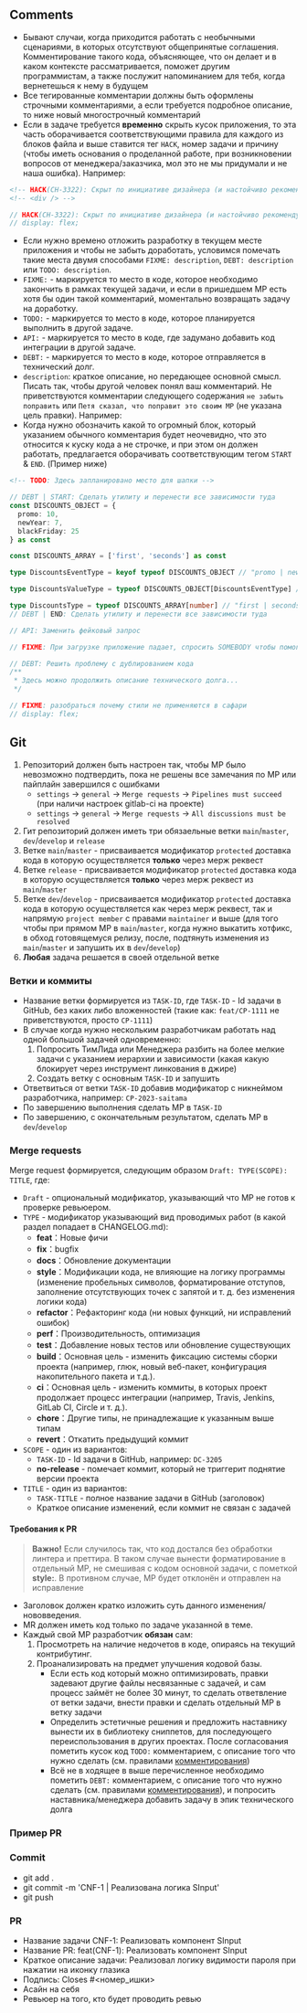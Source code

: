## Comments

- Бывают случаи, когда приходится работать с необычными сценариями, в которых отсутствуют общепринятые соглашения. Комментирование такого кода, объясняющее, что он делает и в каком контексте рассматривается, поможет другим программистам, а также послужит напоминанием для тебя, когда вернетешься к нему в будущем
- Все тегированные комментарии должны быть оформлены строчными комментариями, а если требуется подробное описание, то ниже новый многострочный комментарий
- Если в задаче требуется **временно** скрыть кусок приложения, то эта часть оборачивается соответствующими правила для каждого из блоков файла и выше ставится тег `HACK`, номер задачи и причину (чтобы иметь основания о проделанной работе, при возникновении вопросов от менеджера/заказчика, мол это не мы придумали и не наша ошибка). Например:
```html
<!-- HACK(CH-3322): Скрыт по инициативе дизайнера (и настойчиво рекомендуется оставить комментарий в задаче) -->
<!-- <div /> -->
```

```scss
// HACK(CH-3322): Скрыт по инициативе дизайнера (и настойчиво рекомендуется оставить комментарий в задаче)
// display: flex;
```

- Если нужно времено отложить разработку в текущем месте приложения и чтобы не забыть доработать, условимся помечать такие места двумя способами `FIXME: description`, `DEBT: description` или `TODO: description`.
- `FIXME:` - маркируется то место в коде, которое необходимо закончить в рамках текущей задачи, и если в пришедшем МР есть хотя бы один такой комментарий, моментально возвращать задачу на доработку.
- `TODO:` - маркируется то место в коде, которое планируется выполнить в другой задаче.
- `API:` - маркируется то место в коде, где задумано добавить код интеграции в другой задаче.
- `DEBT:` - маркируется то место в коде, которое отправляется в технический долг.
- `description`: краткое описание, но передающее основной смысл. Писать так, чтобы другой человек понял ваш комментарий. Не приветствуются комментарии следующего содержания `не забыть поправить` или `Петя сказал, что поправит это своим МР` (не указана цель правки). Например:
- Когда нужно обозначить какой то огромный блок, который указанием обычного комментария будет неочевидно, что это относится к куску кода а не строчке, и при этом он должен работать, предлагается оборачивать соответствующим тегом `START` & `END`. (Пример ниже)

```html
<!-- TODO: Здесь запланировано место для шапки -->
```

```ts
// DEBT | START: Сделать утилиту и перенести все зависимости туда
const DISCOUNTS_OBJECT = {
  promo: 10,
  newYear: 7,
  blackFriday: 25
} as const

const DISCOUNTS_ARRAY = ['first', 'seconds'] as const

type DiscountsEventType = keyof typeof DISCOUNTS_OBJECT // "promo | newYear | blackFriday"

type DiscountsValueType = typeof DISCOUNTS_OBJECT[DiscountsEventType] // "10 | 7 | 25", если бы не было "as const", то было бы "number"

type DiscountsType = typeof DISCOUNTS_ARRAY[number] // "first | seconds", вместо "string[]"
// DEBT | END: Сделать утилиту и перенести все зависимости туда

// API: Заменить фейковый запрос

// FIXME: При загрузке приложение падает, спросить SOMEBODY чтобы помог

// DEBT: Решить проблему с дублированием кода
/**
 * Здесь можно продолжить описание технического долга...
 */
```

```scss
// FIXME: разобраться почему стили не применяются в сафари
// display: flex;
```

## Git

1. Репозиторий должен быть настроен так, чтобы МР было невозможно подтвердить, пока не решены все замечания по МР или пайплайн завершился с ошибками
   - `settings` -> `general` -> `Merge requests` -> `Pipelines must succeed` (при наличи настроек gitlab-ci на проекте)
   - `settings` -> `general` -> `Merge requests` -> `All discussions must be resolved`
1. Гит репозиторий должен иметь три обязаельные ветки `main`/`master`, `dev`/`develop` и `release`
1. Ветке `main`/`master` - присваивается модификатор `protected` доставка кода в которую осуществляется **только** через мерж реквест
1. Ветке `release` - присваивается модификатор `protected` доставка кода в которую осуществляется **только** через мерж реквест из `main`/`master`
1. Ветке `dev`/`develop` - присваивается модификатор `protected` доставка кода в которую осуществляется как через мерж реквест, так и напрямую `project member` с правами `maintainer` и выше (для того чтобы при прямом МР в `main`/`master`, когда нужно выкатить хотфикс, в обход готовящемуся релизу, после, подтянуть изменения из `main`/`master` и запушить их в `dev`/`develop`)
1. **Любая** задача решается в своей отдельной ветке

### Ветки и коммиты

- Название ветки формируется из `TASK-ID`, где `TASK-ID` - Id задачи в GitHub, без каких либо вложенностей (такие как: `feat/CP-1111` не приветствуются, просто `CP-1111`)
- В случае когда нужно нескольким разработчикам работать над одной большой задачей одновременно:
  1. Попросить ТимЛида или Менеджера разбить на более мелкие задачи с указанием иерархии и зависимости (какая какую блокирует через инструмент линкования в джире)
  1. Создать ветку с основным `TASK-ID` и запушить
- Ответвиться от ветки `TASK-ID` добавив модификатор с никнеймом разработчика, например: `CP-2023-saitama`
- По завершению выполнения сделать МР в `TASK-ID`
- По завершению, с окончательным результатом, сделать МР в `dev`/`develop`

### Merge requests

Merge request формируется, следующим образом `Draft: TYPE(SCOPE): TITLE`, где:

- `Draft` - опциональный модификатор, указывающий что МР не готов к проверке ревьюером.
- `TYPE` - модификатор указывающий вид проводимых работ (в какой раздел попадает в CHANGELOG.md):
  - **feat**：Новые фичи
  - **fix**：bugfix
  - **docs**：Обновление документации
  - **style**：Модификации кода, не влияющие на логику программы (изменение пробельных символов, форматирование отступов, заполнение отсутствующих точек с запятой и т. д. без изменения логики кода)
  - **refactor**：Рефакторинг кода (ни новых функций, ни исправлений ошибок)
  - **perf**：Производительность, оптимизация
  - **test**：Добавление новых тестов или обновление существующих
  - **build**：Основная цель - изменить фиксацию системы сборки проекта (например, глюк, новый веб-пакет, конфигурация накопительного пакета и т.д.).
  - **ci**：Основная цель - изменить коммиты, в которых проект продолжает процесс интеграции (например, Travis, Jenkins, GitLab CI, Circle и т. д.).
  - **chore**：Другие типы, не принадлежащие к указанным выше типам
  - **revert**：Откатить предыдущий коммит
- `SCOPE` - один из вариантов:
  - `TASK-ID` - Id задачи в GitHub, например: `DC-3205`
  - **no-release** - помечает коммит, который не триггерит поднятие версии проекта
- `TITLE` - один из вариантов:
  - `TASK-TITLE` - полное название задачи в GitHub (заголовок)
  - Краткое описание изменений, если коммит не связан с задачей

#### Требования к PR

> **Важно!** Если случилось так, что код достался без обработки линтера и преттира. В таком случае вынести форматирование в отдельный МР, не смешивая с кодом основной задачи, с пометкой **style:**. В противном случае, МР будет отклонён и отправлен на исправление

- Заголовок должен кратко изложить суть данного изменения/нововведения.
- MR должен иметь код только по задаче указанной в теме.
- Каждый свой МР разработчик **обязан** сам:
  1. Просмотреть на наличие недочетов в коде, опираясь на текущий контрибутинг.
  1. Проанализировать на предмет улучшения кодовой базы.
     - Если есть код который можно оптимизировать, правки задевают другие файлы несвязанные с задачей, и сам процесс займёт не более 30 минут, то сделать ответвление от ветки задачи, внести правки и сделать отдельный МР в ветку задачи
     - Определить эстетичные решения и предложить наставнику вынести их в библиотеку сниппетов, для последующего переиспользования в других проектах. После согласования пометить кусок код `TODO:` комментарием, с описание того что нужно сделать (см. правилами [комментирования](CONTRIBUTING.md#comments))
     - Всё не в ходящее в выше перечисленное необходимо пометить `DEBT:` комментарием, с описание того что нужно сделать (см. правилами [комментирования](CONTRIBUTING.md#comments)), и попросить наставника/менеджера добавить задачу в эпик технического долга

### Пример PR
  ### Commit
  - git add .
  - git commit -m 'CNF-1 | Реализована логика SInput'
  - git push

  ### PR
  - Название задачи CNF-1: Реализовать компонент SInput
  - Название PR: feat(CNF-1): Реализовать компонент SInput
  - Краткое описание задачи: Реализовал логику видимости пароля при нажатии на иконку глазика
  - Подпись: Closes #<номер_ишки>
  - Асайн на себя
  - Ревьюер на того, кто будет проводить ревью
